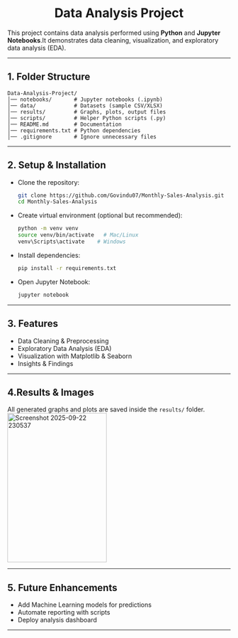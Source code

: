 <h1 align="center">Data Analysis Project</h1>

This project contains data analysis performed using **Python** and **Jupyter Notebooks**.It demonstrates data cleaning, visualization, and exploratory data analysis (EDA).

---

##  **1. Folder Structure**
```
Data-Analysis-Project/
│── notebooks/       # Jupyter notebooks (.ipynb)
│── data/            # Datasets (sample CSV/XLSX)
│── results/         # Graphs, plots, output files
│── scripts/         # Helper Python scripts (.py)
│── README.md        # Documentation
│── requirements.txt # Python dependencies
│── .gitignore       # Ignore unnecessary files
```

---

##  **2. Setup & Installation**
+ Clone the repository:
   ```bash
   git clone https://github.com/Govindu07/Monthly-Sales-Analysis.git
   cd Monthly-Sales-Analysis
   ```

+ Create virtual environment (optional but recommended):
   ```bash
   python -m venv venv
   source venv/bin/activate   # Mac/Linux
   venv\Scripts\activate    # Windows
   ```

+ Install dependencies:
   ```bash
   pip install -r requirements.txt
   ```

+ Open Jupyter Notebook:
   ```bash
   jupyter notebook
   ```

---

## 3. Features
- Data Cleaning & Preprocessing
- Exploratory Data Analysis (EDA)
- Visualization with Matplotlib & Seaborn
- Insights & Findings

---

## 4.Results & Images
All generated graphs and plots are saved inside the `results/` folder.
<img width="224" height="336" alt="Screenshot 2025-09-22 230537" src="https://github.com/user-attachments/assets/38bf2334-2456-48fa-b6cb-a4b9085dcbc5" />

---

## 5. Future Enhancements
- Add Machine Learning models for predictions
- Automate reporting with scripts
- Deploy analysis dashboard

---
